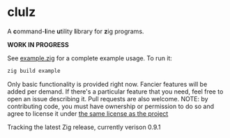 # clulz
A **c**ommand-**l**ine **u**tility **l**ibrary for **z**ig programs.

__WORK IN PROGRESS__

See [example.zig](src/example.zig) for a complete example usage. To run it:
```sh
zig build example
```

Only basic functionality is provided right now. Fancier features will be added per demand. If there's a particular feature that you need, feel free to open an issue describing it. Pull requests are also welcome. NOTE: by contributing code, you must have ownership or permission to do so and agree to license it under [the same license as the project](./LICENSE)

Tracking the latest Zig release, currently verison 0.9.1

